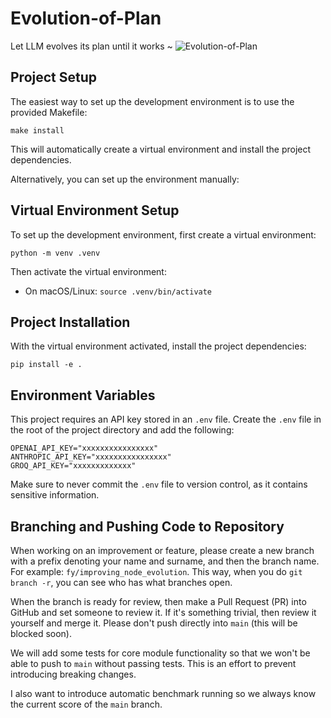 # Evolution-of-Plan

Let LLM evolves its plan until it works ~
![Evolution-of-Plan](https://github.com/user-attachments/assets/af98faeb-66d6-4278-af86-67d668d1954e)

## Project Setup

The easiest way to set up the development environment is to use the provided Makefile:

```
make install
```

This will automatically create a virtual environment and install the project dependencies.

Alternatively, you can set up the environment manually:

## Virtual Environment Setup

To set up the development environment, first create a virtual environment:

```
python -m venv .venv
```

Then activate the virtual environment:

- On macOS/Linux: `source .venv/bin/activate`

## Project Installation

With the virtual environment activated, install the project dependencies:

```
pip install -e .
```

## Environment Variables

This project requires an API key stored in an `.env` file. Create the `.env` file in the root of the project directory and add the following:

```
OPENAI_API_KEY="xxxxxxxxxxxxxxxx"
ANTHROPIC_API_KEY="xxxxxxxxxxxxxxxx"
GROQ_API_KEY="xxxxxxxxxxxxx"
```

Make sure to never commit the `.env` file to version control, as it contains sensitive information.


## Branching and Pushing Code to Repository

When working on an improvement or feature, please create a new branch with a prefix denoting your name and surname, and then the branch name. For example: `fy/improving_node_evolution`. This way, when you do `git branch -r`, you can see who has what branches open.

When the branch is ready for review, then make a Pull Request (PR) into GitHub and set someone to review it. If it's something trivial, then review it yourself and merge it. Please don't push directly into `main` (this will be blocked soon).

We will add some tests for core module functionality so that we won't be able to push to `main` without passing tests. This is an effort to prevent introducing breaking changes.

I also want to introduce automatic benchmark running so we always know the current score of the `main` branch.